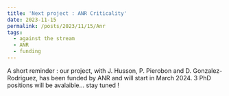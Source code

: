 ```yaml
---
title: 'Next project : ANR Criticality'
date: 2023-11-15
permalink: /posts/2023/11/15/Anr
tags:
  - against the stream
  - ANR
  - funding
---
```


A short reminder : our project, with J. Husson, P. Pierobon and D. Gonzalez-Rodriguez, has been funded by ANR and will start in March 2024. 3 PhD positions will be avalaible... stay tuned !

